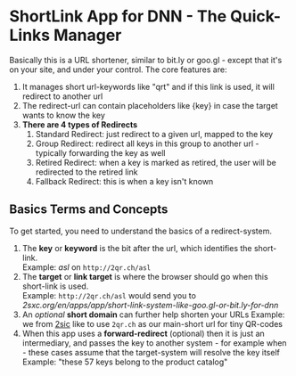 # ShortLink App for DNN - The Quick-Links Manager
Basically this is a URL shortener, similar to bit.ly or goo.gl - except that it's on your site, and under your control. The core features are:
    
1. It manages short url-keywords like "qrt" and if this link is used, it will redirect to another url
1. The redirect-url can contain placeholders like {key} in case the target wants to know the key
1. **There are 4 types of Redirects**
    1. Standard Redirect: just redirect to a given url, mapped to the key
    1. Group Redirect: redirect all keys in this group to another url - typically forwarding the key as well
    1. Retired Redirect: when a key is marked as retired, the user will be redirected to the retired link
    1. Fallback Redirect: this is when a key isn't known

## Basics Terms and Concepts

To get started, you need to understand the basics of a redirect-system.

1.  The **key** or **keyword** is the bit after the url, which identifies the short-link.  
    Example: _asl_ on `http://2qr.ch/asl`
2.  The **target** or **link target** is where the browser should go when this short-link is used.  
    Example: `http://2qr.ch/asl` would send you to _2sxc.org/en/apps/app/short-link-system-like-goo.gl-or-bit.ly-for-dnn_
3.  An _optional_ **short domain** can further help shorten your URLs 
Example: we from [2sic](https://www.2sic.com/) like to use `2qr.ch` as our main-short url for tiny QR-codes
4.  When this app uses a **forward-redirect** (optional) then it is just an intermediary, and passes the key to another system - for example when  - these cases assume that the target-system will resolve the key itself  
Example: "these 57 keys belong to the product catalog"